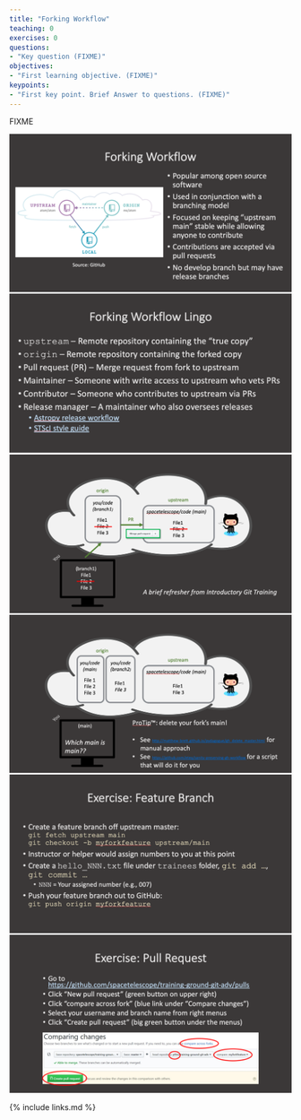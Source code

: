 ```yaml
---
title: "Forking Workflow"
teaching: 0
exercises: 0
questions:
- "Key question (FIXME)"
objectives:
- "First learning objective. (FIXME)"
keypoints:
- "First key point. Brief Answer to questions. (FIXME)"
---
```

FIXME

![GitFlow 1](../fig/27-forking-1.png)
![GitFlow 1](../fig/28-forking-2.png)
![GitFlow 1](../fig/29-forking-3.png)
![GitFlow 1](../fig/30-forking-4.png)
![GitFlow 1](../fig/31-forking-5.png)
![GitFlow 1](../fig/32-forking-6.png)

{% include links.md %}
